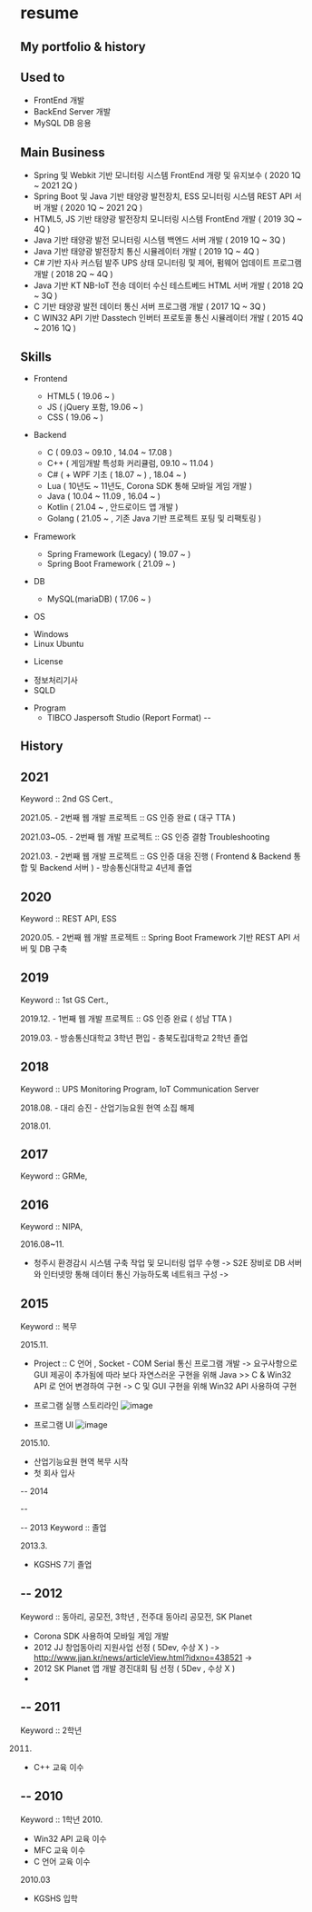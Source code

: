 # resume
My portfolio &amp; history
----

 Used to
--
 * FrontEnd 개발 
 * BackEnd Server 개발
 * MySQL DB 응용

 Main Business
--
 * Spring 및 Webkit 기반 모니터링 시스템 FrontEnd 개량 및 유지보수 ( 2020 1Q ~ 2021 2Q )
 * Spring Boot 및 Java 기반 태양광 발전장치, ESS 모니터링 시스템 REST API 서버 개발 ( 2020 1Q ~ 2021 2Q )
 * HTML5, JS 기반 태양광 발전장치 모니터링 시스템 FrontEnd 개발 ( 2019 3Q ~ 4Q )
 * Java 기반 태양광 발전 모니터링 시스템 백엔드 서버 개발 ( 2019 1Q ~ 3Q )
 * Java 기반 태양광 발전장치 통신 시뮬레이터 개발 ( 2019 1Q ~ 4Q )
 * C# 기반 자사 커스텀 발주 UPS 상태 모니터링 및 제어, 펌웨어 업데이트 프로그램 개발 ( 2018 2Q ~ 4Q )
 * Java 기반 KT NB-IoT 전송 데이터 수신 테스트베드 HTML 서버 개발 ( 2018 2Q ~ 3Q )
 * C 기반 태양광 발전 데이터 통신 서버 프로그램 개발 ( 2017 1Q ~ 3Q )
 * C WIN32 API 기반 Dasstech 인버터 프로토콜 통신 시뮬레이터 개발 ( 2015 4Q ~ 2016 1Q )

 Skills
--
 * Frontend
   - HTML5 ( 19.06 ~ )
   - JS ( jQuery 포함,  19.06 ~ )
   - CSS ( 19.06 ~ )
 
 * Backend
   - C ( 09.03 ~ 09.10 , 14.04 ~ 17.08 )
   - C++ ( 게임개발 특성화 커리큘럼, 09.10 ~ 11.04 )
   - C# ( + WPF 기초 ( 18.07 ~ ) , 18.04 ~ )
   - Lua ( 10년도 ~ 11년도, Corona SDK 통해 모바일 게임 개발 )
   - Java ( 10.04 ~ 11.09 , 16.04 ~ )
   - Kotlin ( 21.04 ~ , 안드로이드 앱 개발 )
   - Golang ( 21.05 ~ , 기존 Java 기반 프로젝트 포팅 및 리팩토링 )
 
 * Framework
   - Spring Framework (Legacy) ( 19.07 ~ ) 
   - Spring Boot Framework ( 21.09 ~ )
 
 * DB
   - MySQL(mariaDB) ( 17.06 ~ )

 * OS
  - Windows
  - Linux Ubuntu

 * License
  - 정보처리기사
  - SQLD

 * Program
   - TIBCO Jaspersoft Studio (Report Format)
--

 History 
--
  2021 
--
   Keyword :: 2nd GS Cert.,

   2021.05. 
    - 2번째 웹 개발 프로젝트 :: GS 인증 완료 ( 대구 TTA )

   2021.03~05. 
    - 2번째 웹 개발 프로젝트 :: GS 인증 결함 Troubleshooting

   2021.03. 
    - 2번째 웹 개발 프로젝트 :: GS 인증 대응 진행 ( Frontend & Backend 통합 및 Backend 서버  )
    - 방송통신대학교 4년제 졸업

  2020
--
   Keyword :: REST API, ESS

   2020.05. 
    - 2번째 웹 개발 프로젝트 :: Spring Boot Framework 기반 REST API 서버 및 DB 구축

  2019  
--
   Keyword :: 1st GS Cert., 

   2019.12. 
    - 1번째 웹 개발 프로젝트 :: GS 인증 완료 ( 성남 TTA )

   2019.03.
    - 방송통신대학교 3학년 편입
    - 충북도립대학교 2학년 졸업

  2018
--
   Keyword :: UPS Monitoring Program, IoT Communication Server

   2018.08.
    - 대리 승진
    - 산업기능요원 현역 소집 해제

   2018.01. 

 2017
--
 Keyword :: GRMe, 

 2016
--
 Keyword :: NIPA, 

 2016.08~11. 
  - 청주시 환경감시 시스템 구축 작업 및 모니터링 업무 수행
   -> S2E 장비로 DB 서버와 인터넷망 통해 데이터 통신 가능하도록 네트워크 구성
   -> 
 
 2015
--
 Keyword :: 복무 

 2015.11.
  - Project :: C 언어 , Socket - COM Serial 통신 프로그램 개발
   -> 요구사항으로 GUI 제공이 추가됨에 따라 보다 자연스러운 구현을 위해 Java >> C & Win32 API 로 언어 변경하여 구현
   -> C 및 GUI 구현을 위해 Win32 API 사용하여 구현
   
   * 프로그램 실행 스토리라인
   ![image](https://user-images.githubusercontent.com/43790820/122344013-4a58da80-cf81-11eb-94cb-c8cd5859d16b.png)
   
   * 프로그램 UI
   ![image](https://user-images.githubusercontent.com/43790820/122344291-99067480-cf81-11eb-8d78-01f608052a0f.png)

   
   
 2015.10. 
  - 산업기능요원 현역 복무 시작
  - 첫 회사 입사
  
--
 2014

--
 
--
 2013
 Keyword :: 졸업
 
 2013.3. 
  - KGSHS 7기 졸업

--
 2012
--
 Keyword :: 동아리, 공모전, 3학년 , 전주대 동아리 공모전, SK Planet
  - Corona SDK 사용하여 모바일 게임 개발
  - 2012 JJ 창업동아리 지원사업 선정 ( 5Dev, 수상 X ) 
   -> http://www.jjan.kr/news/articleView.html?idxno=438521
   -> 
  - 2012 SK Planet 앱 개발 경진대회 팀 선정 ( 5Dev , 수상 X )
  - 
--
 2011
--
 Keyword ::  2학년
 
 2011.

  - C++ 교육 이수 

--
 2010 
--
 Keyword ::  1학년
 2010.
  - Win32 API 교육 이수
  - MFC 교육 이수
  - C 언어 교육 이수
  
 2010.03
  - KGSHS 입학

